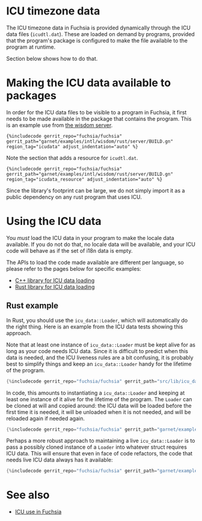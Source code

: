 # ICU timezone data

The ICU timezone data in Fuchsia is provided dynamically through the ICU data
files (`icudtl.dat`).  These are loaded on demand by programs, provided that
the program's package is configured to make the file available to the program
at runtime.

Section below shows how to do that.

# Making the ICU data available to packages

In order for the ICU data files to be visible to a program in Fuchsia, it first
needs to be made available in the package that contains the program.  This is
an example use from [the wisdom
server](/garnet/examples/intl/wisdom/rust/server/BUILD.gn).

```gn
{%includecode gerrit_repo="fuchsia/fuchsia" gerrit_path="garnet/examples/intl/wisdom/rust/server/BUILD.gn" region_tag="icudata" adjust_indentation="auto" %}
```

Note the section that adds a resource for `icudtl.dat`.

```gn
{%includecode gerrit_repo="fuchsia/fuchsia" gerrit_path="garnet/examples/intl/wisdom/rust/server/BUILD.gn" region_tag="icudata_resource" adjust_indentation="auto" %}
```

Since the library's footprint can be large, we do not simply import it as a
public dependency on any rust program that uses ICU.

# Using the ICU data

You *must* load the ICU data in your program to make the locale data available.
If you do not do that, no locale data will be available, and your ICU code will
behave as if the set of i18n data is empty.

The APIs to load the code made available are different per language, so please
refer to the pages below for specific examples:

- [C++ library for ICU data loading](/src/lib/icu_data/cpp)
- [Rust library for ICU data loading](/src/lib/icu_data/rust)

## Rust example

In Rust, you should use the `icu_data::Loader`, which will automatically do the
right thing. Here is an example from the ICU data tests showing this approach.

Note that at least one instance of `icu_data::Loader` must be kept alive for as
long as your code needs ICU data. Since it is difficult to predict when this
data is needed, and the ICU liveness rules are a bit confusing, it is probably
best to simplify things and keep an `icu_data::Loader` handy for the lifetime
of the program.

```rust
{%includecode gerrit_repo="fuchsia/fuchsia" gerrit_path="src/lib/icu_data/rust/icu_data/src/lib.rs" region_tag="loader_example" adjust_indentation="auto" %}
```

In code, this amounts to instantiating a `icu_data::Loader` and keeping at
least one instance of it alive for the lifetime of the program.  The `Loader`
can be cloned at will and copied around: the ICU data will be loaded before the
first time it is needed, it will be unloaded when it is not needed, and will be
reloaded again if needed again.

```rust
{%includecode gerrit_repo="fuchsia/fuchsia" gerrit_path="garnet/examples/intl/wisdom/rust/server/src/main.rs" region_tag="loader_example" adjust_indentation="auto" %}
```

Perhaps a more robust approach to maintaining a live `icu_data::Loader` is to
pass a possibly cloned instance of a `Loader` into whatever struct requires ICU
data.  This will ensure that even in face of code refactors, the code that
needs live ICU data always has it available:

```rust
{%includecode gerrit_repo="fuchsia/fuchsia" gerrit_path="garnet/examples/intl/wisdom/rust/client/src/wisdom_client_impl.rs" region_tag="loader_example" adjust_indentation="auto" %}
```

# See also

* [ICU use in Fuchsia](icu.md)
